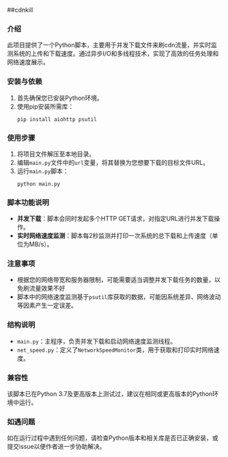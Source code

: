 ##cdnkill

### 介绍
此项目提供了一个Python脚本，主要用于并发下载文件来刷cdn流量，并实时监测系统的上传和下载速度。通过异步I/O和多线程技术，实现了高效的任务处理和网络速度展示。

### 安装与依赖
1. 首先确保您已安装Python环境。
2. 使用pip安装所需库：
   ```
   pip install aiohttp psutil
   ```

### 使用步骤
1. 将项目文件解压至本地目录。
2. 编辑`main.py`文件中的`url`变量，将其替换为您想要下载的目标文件URL。
3. 运行`main.py`脚本：
   ```
   python main.py
   ```

### 脚本功能说明
- **并发下载**：脚本会同时发起多个HTTP GET请求，对指定URL进行并发下载操作。
- **实时网络速度监测**：脚本每2秒监测并打印一次系统的总下载和上传速度（单位为MB/s）。

### 注意事项
- 根据您的网络带宽和服务器限制，可能需要适当调整并发下载任务的数量，以免刷流量效果不好
- 脚本中的网络速度监测基于`psutil`库获取的数据，可能因系统差异、网络波动等因素产生一定误差。

### 结构说明
- `main.py`：主程序，负责并发下载和启动网络速度监测线程。
- `net_speed.py`：定义了`NetworkSpeedMonitor`类，用于获取和打印实时网络速度。

### 兼容性
该脚本已在Python 3.7及更高版本上测试过，建议在相同或更高版本的Python环境中运行。

### 如遇问题
如在运行过程中遇到任何问题，请检查Python版本和相关库是否已正确安装，或提交issue以便作者进一步协助解决。
